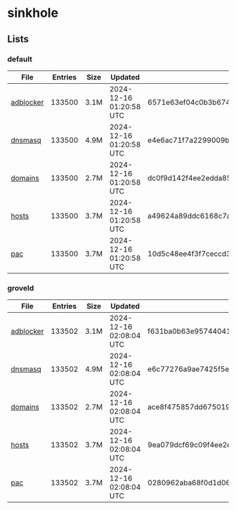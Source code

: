 # sinkhole

## Lists

### default

|File|Entries|Size|Updated|Hash|
|-|-|-|-|-|
|[adblocker](https://raw.githubusercontent.com/groveld/sinkhole/lists/default/adblocker.txt)|133500|3.1M|2024-12-16 01:20:58 UTC|6571e63ef04c0b3b6740263e1f038a663d7070d15938bcc352f33a25e9432e11|
|[dnsmasq](https://raw.githubusercontent.com/groveld/sinkhole/lists/default/dnsmasq.txt)|133500|4.9M|2024-12-16 01:20:58 UTC|e4e6ac71f7a2299009b16a8cded347ea6ee4c9f8f29adaf23450cfb059183403|
|[domains](https://raw.githubusercontent.com/groveld/sinkhole/lists/default/domains.txt)|133500|2.7M|2024-12-16 01:20:58 UTC|dc0f9d142f4ee2edda851fe7a4e7c03499ac8a526f12f5875bebdeb141902863|
|[hosts](https://raw.githubusercontent.com/groveld/sinkhole/lists/default/hosts.txt)|133500|3.7M|2024-12-16 01:20:58 UTC|a49624a89ddc6168c7a48c2123db50b736c34868c66d801ff804d6f6db310318|
|[pac](https://raw.githubusercontent.com/groveld/sinkhole/lists/default/pac.txt)|133500|3.7M|2024-12-16 01:20:58 UTC|10d5c48ee4f3f7ceccd398d4c9097914547c82fdb6ce65dffbada708b78cbfde|

### groveld

|File|Entries|Size|Updated|Hash|
|-|-|-|-|-|
|[adblocker](https://raw.githubusercontent.com/groveld/sinkhole/lists/groveld/adblocker.txt)|133502|3.1M|2024-12-16 02:08:04 UTC|f631ba0b63e957440412b7beab7243cc4eda24c5a7be21d5c551bb0f452b1a63|
|[dnsmasq](https://raw.githubusercontent.com/groveld/sinkhole/lists/groveld/dnsmasq.txt)|133502|4.9M|2024-12-16 02:08:04 UTC|e6c77276a9ae7425f5e122bfd08774f2ba31ffa6c94df69e8b396bf7d1d712fc|
|[domains](https://raw.githubusercontent.com/groveld/sinkhole/lists/groveld/domains.txt)|133502|2.7M|2024-12-16 02:08:04 UTC|ace8f475857dd675019c30a5e78aa3653f9144b685ee14ecdca4badc8f255dc0|
|[hosts](https://raw.githubusercontent.com/groveld/sinkhole/lists/groveld/hosts.txt)|133502|3.7M|2024-12-16 02:08:04 UTC|9ea079dcf69c09f4ee2e7f78a318f19d343f702a00a8664883b5316c080d729c|
|[pac](https://raw.githubusercontent.com/groveld/sinkhole/lists/groveld/pac.txt)|133502|3.7M|2024-12-16 02:08:04 UTC|0280962aba68f0d1d0607498d388cb780252a38d2acd504cb2091d21accf7643|
